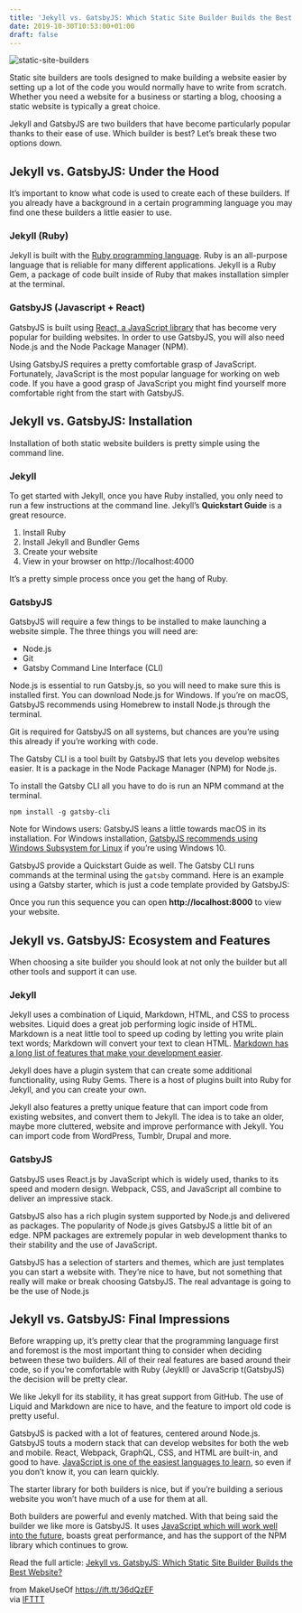 ```yaml
---
title: 'Jekyll vs. GatsbyJS: Which Static Site Builder Builds the Best Website?'
date: 2019-10-30T10:53:00+01:00
draft: false
---
```


![static-site-builders](https://static.makeuseof.com/wp-content/uploads/2019/10/static-site-builders.jpg)

Static site builders are tools designed to make building a website easier by setting up a lot of the code you would normally have to write from scratch. Whether you need a website for a business or starting a blog, choosing a static website is typically a great choice.

Jekyll and GatsbyJS are two builders that have become particularly popular thanks to their ease of use. Which builder is best? Let’s break these two options down.

Jekyll vs. GatsbyJS: Under the Hood
-----------------------------------

It’s important to know what code is used to create each of these builders. If you already have a background in a certain programming language you may find one these builders a little easier to use.

### Jekyll (Ruby)

Jekyll is built with the [Ruby programming language](https://www.ruby-lang.org/en/downloads/). Ruby is an all-purpose language that is reliable for many different applications. Jekyll is a Ruby Gem, a package of code built inside of Ruby that makes installation simpler at the terminal.

### GatsbyJS (Javascript + React)

GatsbyJS is built using [React, a JavaScript library](https://reactjs.org/) that has become very popular for building websites. In order to use GatsbyJS, you will also need Node.js and the Node Package Manager (NPM).

Using GatsbyJS requires a pretty comfortable grasp of JavaScript. Fortunately, JavaScript is the most popular language for working on web code. If you have a good grasp of JavaScript you might find yourself more comfortable right from the start with GatsbyJS.

Jekyll vs. GatsbyJS: Installation
---------------------------------

Installation of both static website builders is pretty simple using the command line.

### Jekyll

To get started with Jekyll, once you have Ruby installed, you only need to run a few instructions at the command line. Jekyll’s **Quickstart Guide** is a great resource.

1.  Install Ruby
2.  Install Jekyll and Bundler Gems
3.  Create your website
4.  View in your browser on http://localhost:4000

It’s a pretty simple process once you get the hang of Ruby.

### GatsbyJS

GatsbyJS will require a few things to be installed to make launching a website simple. The three things you will need are:

*   Node.js
*   Git
*   Gatsby Command Line Interface (CLI)

Node.js is essential to run Gatsby.js, so you will need to make sure this is installed first. You can download Node.js for Windows. If you’re on macOS, GatsbyJS recommends using Homebrew to install Node.js through the terminal.

Git is required for GatsbyJS on all systems, but chances are you’re using this already if you’re working with code.

The Gatsby CLI is a tool built by GatsbyJS that lets you develop websites easier. It is a package in the Node Package Manager (NPM) for Node.js.

To install the Gatsby CLI all you have to do is run an NPM command at the terminal.

```
npm install -g gatsby-cli
```

Note for Windows users: GatsbyJS leans a little towards macOS in its installation. For Windows installation, [GatsbyJS recommends using Windows Subsystem for Linux](https://www.gatsbyjs.org/docs/gatsby-on-windows/) if you’re using Windows 10.

GatsbyJS provide a Quickstart Guide as well. The Gatsby CLI runs commands at the terminal using the `gatsby` command. Here is an example using a Gatsby starter, which is just a code template provided by GatsbyJS:

Once you run this sequence you can open **http://localhost:8000** to view your website.

Jekyll vs. GatsbyJS: Ecosystem and Features
-------------------------------------------

When choosing a site builder you should look at not only the builder but all other tools and support it can use.

### Jekyll

Jekyll uses a combination of Liquid, Markdown, HTML, and CSS to process websites. Liquid does a great job performing logic inside of HTML. Markdown is a neat little tool to speed up coding by letting you write plain text words; Markdown will convert your text to clean HTML. [Markdown has a long list of features that make your development easier](//www.makeuseof.com/tag/printable-markdown-cheat-sheet/).

Jekyll does have a plugin system that can create some additional functionality, using Ruby Gems. There is a host of plugins built into Ruby for Jekyll, and you can create your own.

Jekyll also features a pretty unique feature that can import code from existing websites, and convert them to Jekyll. The idea is to take an older, maybe more cluttered, website and improve performance with Jekyll. You can import code from WordPress, Tumblr, Drupal and more.

### GatsbyJS

GatsbyJS uses React.js by JavaScript which is widely used, thanks to its speed and modern design. Webpack, CSS, and JavaScript all combine to deliver an impressive stack.

GatsbyJS also has a rich plugin system supported by Node.js and delivered as packages. The popularity of Node.js gives GatsbyJS a little bit of an edge. NPM packages are extremely popular in web development thanks to their stability and the use of JavaScript.

GatsbyJS has a selection of starters and themes, which are just templates you can start a website with. They’re nice to have, but not something that really will make or break choosing GatsbyJS. The real advantage is going to be the use of Node.js

Jekyll vs. GatsbyJS: Final Impressions
--------------------------------------

Before wrapping up, it’s pretty clear that the programming language first and foremost is the most important thing to consider when deciding between these two builders. All of their real features are based around their code, so if you’re comfortable with Ruby (Jeykll) or JavaScrip t(GatsbyJS) the decision will be pretty clear.

We like Jekyll for its stability, it has great support from GitHub. The use of Liquid and Markdown are nice to have, and the feature to import old code is pretty useful.

GatsbyJS is packed with a lot of features, centered around Node.js. GatsbyJS touts a modern stack that can develop websites for both the web and mobile. React, Webpack, GraphQL, CSS, and HTML are built-in, and good to have. [JavaScript is one of the easiest languages to learn](//www.makeuseof.com/tag/easiest-programming-languages-beginners/), so even if you don’t know it, you can learn quickly.

The starter library for both builders is nice, but if you’re building a serious website you won’t have much of a use for them at all.

Both builders are powerful and evenly matched. With that being said the builder we like more is GatsbyJS. It uses [JavaScript which will work well into the future](//www.makeuseof.com/tag/top-programming-language-learn-future/), boasts great performance, and has the support of the NPM library which continues to grow.

Read the full article: [Jekyll vs. GatsbyJS: Which Static Site Builder Builds the Best Website?](https://www.makeuseof.com/tag/jekyll-vs-gatsbyjs-static-site-builder/)

  
  
from MakeUseOf https://ift.tt/36dQzEF  
via [IFTTT](https://ifttt.com/?ref=da&site=blogger)
